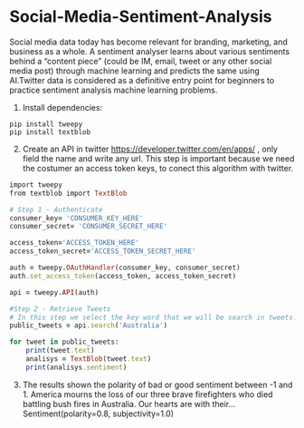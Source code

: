 # Social-Media-Sentiment-Analysis
Social media data today has become relevant for branding, marketing, and business as a whole. A sentiment analyser learns about various sentiments behind a “content piece”  (could be IM, email, tweet or any other social media post) through machine learning and predicts the same using AI.Twitter data is considered as a definitive entry point for beginners to practice sentiment analysis  machine learning problems. 

1. Install dependencies:
```
pip install tweepy
pip install textblob
```
2. Create an API in twitter https://developer.twitter.com/en/apps/ , only field the name and write any url. This step is important because we need the costumer an access token keys, to conect this algorithm with twitter.

```ruby
import tweepy
from textblob import TextBlob

# Step 1 - Authenticate
consumer_key= 'CONSUMER_KEY_HERE'
consumer_secret= 'CONSUMER_SECRET_HERE'

access_token='ACCESS_TOKEN_HERE'
access_token_secret='ACCESS_TOKEN_SECRET_HERE'

auth = tweepy.OAuthHandler(consumer_key, consumer_secret)
auth.set_access_token(access_token, access_token_secret)

api = tweepy.API(auth)

#Step 2 - Retrieve Tweets
# In this step we select the key word that we will be search in tweets.
public_tweets = api.search('Australia')

for tweet in public_tweets:
    print(tweet.text)
    analisys = TextBlob(tweet.text)
    print(analisys.sentiment)
```
3. The results shown the polarity of bad or good sentiment between -1 and 1.
America mourns the loss of our three brave firefighters who died battling bush fires in Australia. Our hearts are with their…
Sentiment(polarity=0.8, subjectivity=1.0)

